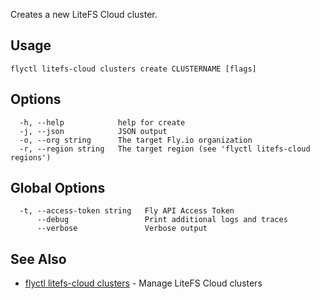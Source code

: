 Creates a new LiteFS Cloud cluster.

## Usage
~~~
flyctl litefs-cloud clusters create CLUSTERNAME [flags]
~~~

## Options

~~~
  -h, --help            help for create
  -j, --json            JSON output
  -o, --org string      The target Fly.io organization
  -r, --region string   The target region (see 'flyctl litefs-cloud regions')
~~~

## Global Options

~~~
  -t, --access-token string   Fly API Access Token
      --debug                 Print additional logs and traces
      --verbose               Verbose output
~~~

## See Also

* [flyctl litefs-cloud clusters](/docs/flyctl/litefs-cloud-clusters/)	 - Manage LiteFS Cloud clusters

